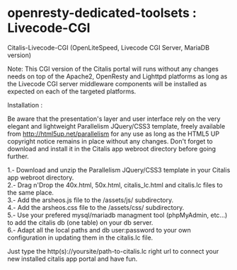 # openresty-dedicated-toolsets : Livecode-CGI
Citalis-Livecode-CGI (OpenLiteSpeed, Livecode CGI Server, MariaDB version)

Note: This CGI version of the Citalis portal will runs without any changes needs on top of the Apache2, OpenResty and Lighttpd platforms as long as the Livecode CGI server middleware components will be installed as expected on each of the targeted platforms.

Installation :

Be aware that the presentation's layer and user interface rely on the very elegant and lightweight Parallelism JQuery/CSS3 template, freely available from http://html5up.net/parallelism for any use as long as the HTML5 UP copyright notice remains in place without any changes. Don't forget to download and install it in the Citalis app webroot directory before going further.

1.- Download and unzip the Parallelism JQuery/CSS3 template in your Citalis app webroot directory.</br >
2.- Drag n'Drop the 40x.html, 50x.html, citalis_lc.html and citalis.lc files to the same place.</br >
3.- Add the arsheos.js file to the /assets/js/ subdirectory.</br >
4.- Add the arsheos.css file to the /assets/css/ subdirectory.</br >
5.- Use your prefered mysql/mariadb managment tool (phpMyAdmin, etc...) to add the citalis db (one table) on your db server.</br >
6.- Adapt all the local paths and db user:password to your own configuration in updating them in the citalis.lc file.

Just type the http(s)://yoursite/path-to-citalis.lc right url to connect your new installed citalis app portal and have fun.


